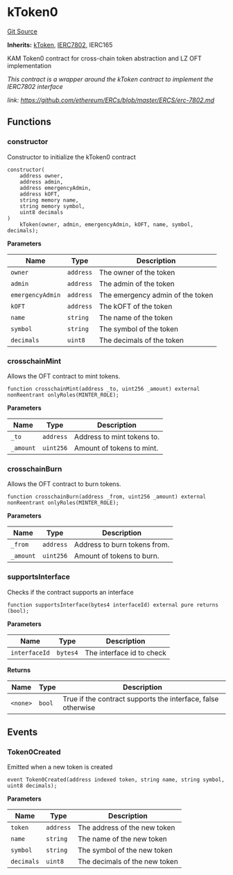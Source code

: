 # kToken0
[Git Source](https://github.com/VerisLabs/kToken/blob/106bb3d6000277e5445cb27a912aae110bd01f57/src/kToken0.sol)

**Inherits:**
[kToken](/src/vendor/KAM/kToken.sol/contract.kToken.md), [IERC7802](/src/interfaces/IERC7802.sol/interface.IERC7802.md), IERC165

KAM Token0 contract for cross-chain token abstraction and LZ OFT implementation

*This contract is a wrapper around the kToken contract to implement the IERC7802 interface*

*link: https://github.com/ethereum/ERCs/blob/master/ERCS/erc-7802.md*


## Functions
### constructor

Constructor to initialize the kToken0 contract


```solidity
constructor(
    address owner,
    address admin,
    address emergencyAdmin,
    address kOFT,
    string memory name,
    string memory symbol,
    uint8 decimals
)
    kToken(owner, admin, emergencyAdmin, kOFT, name, symbol, decimals);
```
**Parameters**

|Name|Type|Description|
|----|----|-----------|
|`owner`|`address`|The owner of the token|
|`admin`|`address`|The admin of the token|
|`emergencyAdmin`|`address`|The emergency admin of the token|
|`kOFT`|`address`|The kOFT of the token|
|`name`|`string`|The name of the token|
|`symbol`|`string`|The symbol of the token|
|`decimals`|`uint8`|The decimals of the token|


### crosschainMint

Allows the OFT contract to mint tokens.


```solidity
function crosschainMint(address _to, uint256 _amount) external nonReentrant onlyRoles(MINTER_ROLE);
```
**Parameters**

|Name|Type|Description|
|----|----|-----------|
|`_to`|`address`|Address to mint tokens to.|
|`_amount`|`uint256`|Amount of tokens to mint.|


### crosschainBurn

Allows the OFT contract to burn tokens.


```solidity
function crosschainBurn(address _from, uint256 _amount) external nonReentrant onlyRoles(MINTER_ROLE);
```
**Parameters**

|Name|Type|Description|
|----|----|-----------|
|`_from`|`address`|Address to burn tokens from.|
|`_amount`|`uint256`|Amount of tokens to burn.|


### supportsInterface

Checks if the contract supports an interface


```solidity
function supportsInterface(bytes4 interfaceId) external pure returns (bool);
```
**Parameters**

|Name|Type|Description|
|----|----|-----------|
|`interfaceId`|`bytes4`|The interface id to check|

**Returns**

|Name|Type|Description|
|----|----|-----------|
|`<none>`|`bool`|True if the contract supports the interface, false otherwise|


## Events
### Token0Created
Emitted when a new token is created


```solidity
event Token0Created(address indexed token, string name, string symbol, uint8 decimals);
```

**Parameters**

|Name|Type|Description|
|----|----|-----------|
|`token`|`address`|The address of the new token|
|`name`|`string`|The name of the new token|
|`symbol`|`string`|The symbol of the new token|
|`decimals`|`uint8`|The decimals of the new token|

